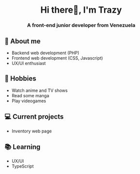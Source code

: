 <h1 align="center">Hi there👋, I'm Trazy</h1>
<h3 align="center">A front-end junior developer from Venezuela</h3>

## 💬 About me
- Backend web development (PHP)
- Frontend web development (CSS, Javascript)
- UX/UI enthusiast

## 📅 Hobbies
- Watch anime and TV shows
- Read some manga
- Play videogames

## 💻 Current projects
- Inventory web page

## 📚 Learning
- UX/UI
- TypeScript
